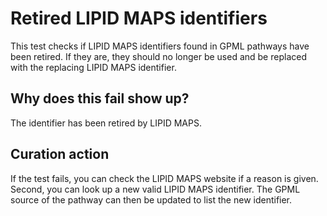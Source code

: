 # Retired LIPID MAPS identifiers

This test checks if LIPID MAPS identifiers found in GPML pathways have
been retired. If they are, they should no longer be used and be replaced
with the replacing LIPID MAPS identifier.

## Why does this fail show up?

The identifier has been retired by LIPID MAPS.

## Curation action

If the test fails, you can check the LIPID MAPS website if a reason is given.
Second, you can look up a new valid LIPID MAPS identifier. The GPML source
of the pathway can then be updated to list the new identifier.

